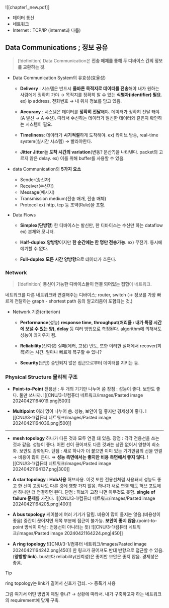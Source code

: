 ![[chapter1_new.pdf]]
- 데이터 통신
- 네트워크
- Internet : TCP/IP (internet과 다름)


## Data Communications ; 정보 공유
> [!definition]
> Data Communication은 **전송 매체를 통해 두 디바이스 간의 정보를 교환하는 것**.
- Data Communication System의 유효성(효율성)
    - **Delivery** : 시스템은 반드시 **올바른 목적지로 데이터를 전송**해야
        내가 원하는 사람에게 정확히 가야 → 목적지를 정확히 알 수 있는 **식별자(identifier) 필요**.
        ex) ip address, 전화번호 → 내 위치 정보를 담고 있음.
        
    - **Accuracy** : 시스템은 데이터를 **정확히 전달**해야.
        데이터가 정확히 전달 돼야(A 발신 → A 수신). 따라서 수신하는 데이터가 발신한 데이터와 같은지 확인하는 시스템이 필요.
        
    - **Timeliness**: 데이터가 **시기적절**하게 도착해야.
        ex) 라이브 방송, real-time system(실시간 시스템) → 빨라야한다.
        
    - **Jitter**
        **Jitter는 도착 시간의 variation**(변동? 분산?)을 나타낸다. packet의 고르지 않은 delay.
        ex) 이를 위해 buffer를 사용할 수 있음.

- data Communication의 **5가지 요소**
    - Sender(송신자)
    - Receiver(수신자)
    - Message(메시지)
    - Transmission medium(전송 매개, 전송 매체)
    - Protocol
        ex) http, tcp 등
        조약(Rule)을 포함.
        

- Data Flows
    - **Simplex**(**단방향**)
        한 디바이스는 발신만, 한 디바이스는 수신만 하는 dataflow
        ex) 본체와 모니터.
        
    - **Half-duplex**
        **양방향**이지만 **한 순간에는 한 명만 전송가능**.
        ex) 무전기. 동시에 얘기할 수 없다.
        
    - **Full-duplex**
        **모든 시간 양방향**으로 데이터가 흐른다.

### Network
> [!definition]
> **통신이 가능한 디바이스들이 연결 되어있는 집합**이 네트워크.

네트워크를 다른 네트워크와 연결해주는 디바이스; router, switch
(→ 정보를 가장 빠르게 전달하는 graph - shortest path 등의 알고리즘이 포함되는 것.)
  
- Network 기준(criterion)
    - **Performance**(성능)
        **response time, throughput(처리율 : 내가 특정 시간에 보낼 수 있는 양), delay** 등 여러 방법으로 측정된다.
        algorithm에 의해서도 성능이 좌지우지 됨.
        
    - **Reliability**(신뢰성)
        실패(에러, 고장) 빈도, 또한 이러한 실패에서 recover(회복)하는 시간.
	    얼마나 빠르게 복구할 수 있나?
        
    - **Security**(보안)
        승인되지 않은 접근으로부터 데이터를 지키는 등.
        
### Physical Structure 물리적 구조
- **Point-to-Point**
    전용선 : 두 개의 기기만 나누어 씀
    장점 : 성능이 좋다. 보안도 좋다. 둘만 쓰니까.
![[CNU/3-1/컴퓨터 네트워크/images/Pasted image 20240421164019.png|500]]

- **Multipoint**
    여러 명이 나누어 씀.
    성능, 보안이 덜 좋지만 경제성이 좋다.
    ![[CNU/3-1/컴퓨터 네트워크/images/Pasted image 20240421164036.png|500]]
    
---
- **mesh topology**
    하나가 다른 것과 모두 연결 돼 있음.
    장점 : 각각 전용선을 쓰는 것과 같음. 성능이 좋다. 어떤 선이 끊어져도 다른 것과는 상관 없어서 영향이 최소화. 보안도 강화된다.
    단점 : 새로 하나가 더 붙으면 이미 있는 기기만큼의 선을 연결 → 비용이 많이 든다.
    ⇒ **성능 측면에서는 좋지만 비용 측면에서 좋지 않다.**
	    ![[CNU/3-1/컴퓨터 네트워크/images/Pasted image 20240421164137.png|300]]
    
- **A star topology** : **Hub사용**
    허브사용. 이것 또한 전용선처럼 사용돼서 성능도 좋고 한 선이 고장나도 다른 것에 영향 가지 않음. 하나가 새로 연결 돼도 허브 포트에 선 하나만 더 연결하면 된다.
    단점 : 허브가 고장 나면 아무것도 못함. **single of failure 문제**를 가진다.
	    ![[CNU/3-1/컴퓨터 네트워크/images/Pasted image 20240421164205.png|400]]
    
- **A bus topology**
    케이블에 여러 기기가 달림. 비용이 많이 들지는 않음.(비용성이 좋음) 중간이 끊어지면 뒤쪽 부분에 접근이 불가능. **보안이 좋지 않음**.(point-to-point 방식이 아님 : 전용선이 아니라는 뜻)
    ![[CNU/3-1/컴퓨터 네트워크/images/Pasted image 20240421164224.png|450]]
    
- **A ring topology**
	![[CNU/3-1/컴퓨터 네트워크/images/Pasted image 20240421164242.png|450]]
    한 링크가 끊어져도 반대 반향으로 접근할 수 있음.(**양방향 link**). bus보다 reliability(신뢰성)은 좋지만 보안은 좋지 않음. 경제성은 좋음.
    
> [!tip]
> ring topology는 link가 길어서 신호가 감쇠. -> 증폭기 사용
> 

  
그럼 여기서 어떤 방법이 제일 좋냐?
→ 상황에 따라서. 내가 구축하고자 하는 네트워크의 requirement에 맞게 구축.